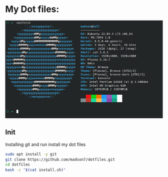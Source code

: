 # My Dot files:

![neofetch](./neofetch.png)

## Init
Installing git and run install my dot files
```bash
sudo apt install -y git
git clone https://github.com/madson7/dotfiles.git
cd dotfiles
bash -c "$(cat install.sh)"
```